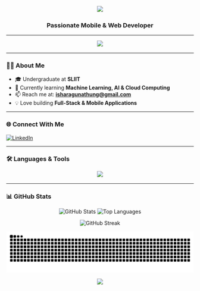 <p align="center">
  <img src="https://capsule-render.vercel.app/api?type=waving&color=0:B3B3B3,100:F2F2F2&height=220&section=header&text=Hi%20👋,%20I'm%20Ishara%20S%20Gunathunga&fontSize=35&fontColor=ffffff&animation=fadeIn&fontAlignY=40"/>
</p>

<h3 align="center">Passionate Mobile & Web Developer</h3>

---

<p align="center">
  <img src="https://github-profile-trophy.vercel.app/?username=isharasaranga&theme=gruvbox&no-frame=true&no-bg=true&margin-w=15&row=1&column=6" />
</p>


---

### 👨‍💻 About Me  
- 🎓 Undergraduate at **SLIIT**  
- 🌱 Currently learning **Machine Learning, AI & Cloud Computing**  
- 📫 Reach me at: **isharagunathung@gmail.com**  
- 💡 Love building **Full-Stack & Mobile Applications**  

---

### 🌐 Connect With Me  
<p align="left">
  <a href="https://linkedin.com/in/isharagunathunga" target="blank">
    <img align="center" src="https://raw.githubusercontent.com/rahuldkjain/github-profile-readme-generator/master/src/images/icons/Social/linked-in-alt.svg" alt="LinkedIn" height="30" width="40"/>
  </a>
</p>

---

### 🛠️ Languages & Tools  
<p align="center">
  <img src="https://skillicons.dev/icons?i=c,cpp,html,css,js,react,reactnative,tailwind,nodejs,express,mongodb,mysql,python,java,kotlin,php,figma,git&perline=9" />
</p>

---

### 📊 GitHub Stats  
<p align="center">
  <img src="https://github-readme-stats.vercel.app/api?username=isharasaranga&show_icons=true&locale=en&theme=tokyonight" alt="GitHub Stats" height="180"/>
  <img src="https://github-readme-stats.vercel.app/api/top-langs?username=isharasaranga&show_icons=true&locale=en&layout=compact&theme=tokyonight" alt="Top Languages" height="180"/>
</p>

<p align="center">
  <img src="https://github-readme-streak-stats.herokuapp.com/?user=isharasaranga&theme=tokyonight" alt="GitHub Streak"/>
</p>

<picture>
  <source media="(prefers-color-scheme: dark)" srcset="https://raw.githubusercontent.com/isharasaranga/isharasaranga/output/snake-dark.svg" />
  <img alt="github-snake" src="https://raw.githubusercontent.com/isharasaranga/isharasaranga/output/snake.svg" />
</picture>


<p align="center">
  <img src="https://capsule-render.vercel.app/api?type=waving&color=0:B3B3B3,100:F2F2F2&height=120&section=footer"/>
</p>
